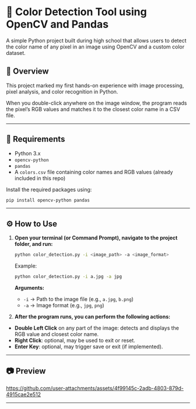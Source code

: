 # 🎨 Color Detection Tool using OpenCV and Pandas

A simple Python project built during high school that allows users to detect the color name of any pixel in an image using OpenCV and a custom color dataset.

## 🧠 Overview
This project marked my first hands-on experience with image processing, pixel analysis, and color recognition in Python.

When you double-click anywhere on the image window, the program reads the pixel’s RGB values and matches it to the closest color name in a CSV file.
 
--- 
 
## 🔧 Requirements

- Python 3.x  
- `opencv-python`  
- `pandas`  
- A `colors.csv` file containing color names and RGB values (already included in this repo)

Install the required packages using:

```bash
pip install opencv-python pandas
```

---

## ⚙️ How to Use

1. **Open your terminal (or Command Prompt), navigate to the project folder, and run:**

   ```bash
   python color_detection.py -i <image_path> -a <image_format>
   ```

   Example:

   ```bash
   python color_detection.py -i a.jpg -a jpg
   ```

   **Arguments:**

   - `-i` → Path to the image file (e.g., `a.jpg`, `b.png`)
   - `-a` → Image format (e.g., `jpg`, `png`)

2. **After the program runs, you can perform the following actions:**

 - **Double Left Click** on any part of the image: detects and displays the RGB value and closest color name.
 - **Right Click**: optional, may be used to exit or reset.
 - **Enter Key**: optional, may trigger save or exit (if implemented).

---

## 📷 Preview

https://github.com/user-attachments/assets/4f99145c-2adb-4803-879d-4915cae2e512


---
